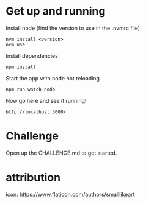 # Get up and running

Install node (find the version to use in the .nvmrc file)
```
nvm install <version>
nvm use
```

Install dependencies
```
npm install
```

Start the app with node hot reloading
```
npm run watch-node
```

Now go here and see it running!
```
http://localhost:3000/
```

# Challenge

Open up the CHALLENGE.md to get started.

# attribution
icon: https://www.flaticon.com/authors/smalllikeart

